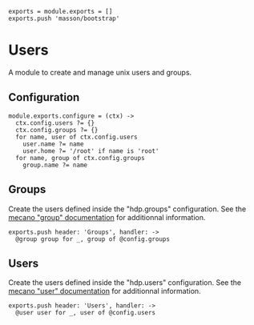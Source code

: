 
    exports = module.exports = []
    exports.push 'masson/bootstrap'

# Users

A module to create and manage unix users and groups.

## Configuration

    module.exports.configure = (ctx) ->
      ctx.config.users ?= {}
      ctx.config.groups ?= {}
      for name, user of ctx.config.users
        user.name ?= name
        user.home ?= '/root' if name is 'root'
      for name, group of ctx.config.groups
        group.name ?= name

## Groups

Create the users defined inside the "hdp.groups" configuration. See the
[mecano "group" documentation][mecano_group] for additionnal information.

    exports.push header: 'Groups', handler: ->
      @group group for _, group of @config.groups

## Users

Create the users defined inside the "hdp.users" configuration. See the
[mecano "user" documentation][mecano_user] for additionnal information.

    exports.push header: 'Users', handler: ->
      @user user for _, user of @config.users

[mecano_group]: https://github.com/wdavidw/node-mecano/blob/master/src/group.coffee.md
[mecano_user]: https://github.com/wdavidw/node-mecano/blob/master/src/user.coffee.md
